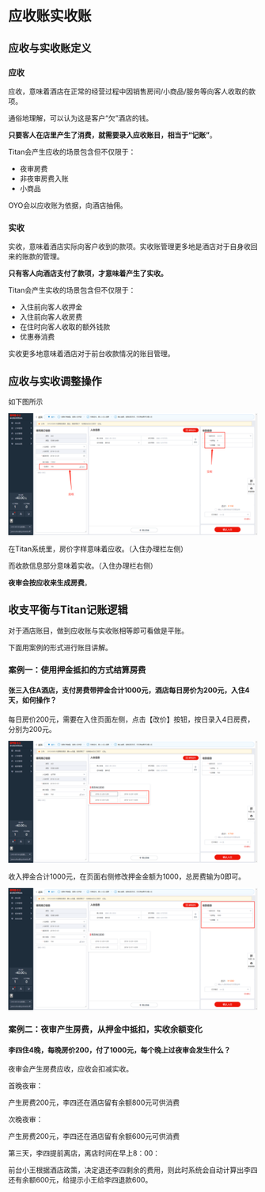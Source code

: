 # 应收账实收账

## 应收与实收账定义

### 应收

应收，意味着酒店在正常的经营过程中因销售房间/小商品/服务等向客人收取的款项。

通俗地理解，可以认为这是客户“欠”酒店的钱。

**只要客人在店里产生了消费，就需要录入应收账目，相当于“记账”**。

Titan会产生应收的场景包含但不仅限于：

* 夜审房费
* 非夜审房费入账
* 小商品

OYO会以应收账为依据，向酒店抽佣。

### 实收

实收，意味着酒店实际向客户收到的款项。实收账管理更多地是酒店对于自身收回来的账款的管理。

**只有客人向酒店支付了款项，才意味着产生了实收。**

Titan会产生实收的场景包含但不仅限于：

* 入住前向客人收押金
* 入住前向客人收房费
* 在住时向客人收取的额外钱款
* 优惠券消费

实收更多地意味着酒店对于前台收款情况的账目管理。

## 应收与实收调整操作

如下图所示

![&#x5E94;&#x6536;&#x8D26;&#x4E0E;&#x5B9E;&#x6536;&#x8D26;](../../.gitbook/assets/image%20%28289%29.png)

  
在Titan系统里，房价字样意味着应收。（入住办理栏左侧）

而收款信息部分意味着实收。（入住办理栏右侧）

**夜审会按应收来生成房费**。

## 收支平衡与Titan记账逻辑

对于酒店账目，做到应收账与实收账相等即可看做是平账。

下面用案例的形式进行账目讲解。

### 案例一：使用押金抵扣的方式结算房费

#### 张三入住A酒店，支付房费带押金合计1000元，酒店每日房价为200元，入住4天，如何操作？

每日房价200元，需要在入住页面左侧，点击【改价】按钮，按日录入4日房费，分别为200元。

![&#x9875;&#x9762;&#x5DE6;&#x4FA7;&#x4FEE;&#x6539;&#x623F;&#x4EF7;&#xFF0C;&#x8C03;&#x6574;&#x5E94;&#x6536;](../../.gitbook/assets/image%20%28281%29.png)

收入押金合计1000元，在页面右侧修改押金金额为1000，总房费输为0即可。

![&#x9875;&#x9762;&#x53F3;&#x4FA7;&#x4FEE;&#x6539;&#x91D1;&#x989D;&#xFF0C;&#x8C03;&#x6574;&#x5B9E;&#x6536;](../../.gitbook/assets/image%20%2835%29.png)

### 案例二：夜审产生房费，从押金中抵扣，实收余额变化

#### 李四住4晚，每晚房价200，付了1000元，每个晚上过夜审会发生什么？

夜审会产生房费应收，应收会扣减实收。

首晚夜审：

产生房费200元，李四还在酒店留有余额800元可供消费

次晚夜审：

产生房费200元，李四还在酒店留有余额600元可供消费

第三天，李四提前离店，离店时间在早上8：00：

前台小王根据酒店政策，决定退还李四剩余的费用，则此时系统会自动计算出李四还有余额600元，给提示小王给李四退款600。



